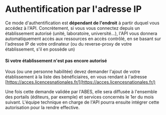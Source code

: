 # Authentification par l'adresse IP

Ce mode d'authentification est **dépendant de l'endroit** à partir duquel vous accédez à l'API. Concrètement, si vous vous connectez depuis un établissement autorisé \(unité, laboratoire, université...\), l'API vous donnera automatiquement accès aux ressources en accès contrôlé, en se basant sur l'adresse IP de votre ordinateur \(ou du reverse-proxy de votre établissement, s'il en possède un\)

#### Si votre établissement n'est pas encore autorisé

Vous \(ou une personne habilitée\) devez demander l'ajout de votre établissement à la liste des bénéficiaires, en vous rendant à l'adresse [https://acces.licencesnationales.fr/](https://acces.licencesnationales.fr/)

Une fois cette demande validée par l'ABES, elle sera diffusée à l'ensemble des portails \(éditeurs, par exemple\) et services concernés le 1er du mois suivant. L'équipe technique en charge de l'API pourra ensuite intégrer cette autorisation pour la rendre effective. 

